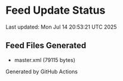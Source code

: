 # Feed Update Status
Last updated: Mon Jul 14 20:53:21 UTC 2025

## Feed Files Generated
- master.xml (79115 bytes)

Generated by GitHub Actions
